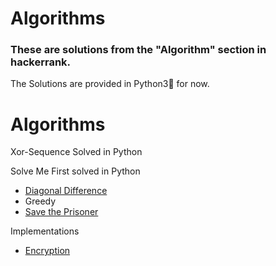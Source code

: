 # Algorithms 
 
### **These are solutions from the "Algorithm" section in hackerrank.**

The Solutions are provided in Python3:snake: for now.
# Algorithms

Xor-Sequence Solved in Python

Solve Me First solved in Python
  - [Diagonal Difference](https://github.com/swapnanildutta/Hackerrank-Codes/blob/master/Algorithms/Diagonal%20Difference.js)
  - Greedy
  - [Save the Prisoner](https://www.hackerrank.com/challenges/save-the-prisoner/problem)

Implementations
  - [Encryption](https://www.hackerrank.com/challenges/encryption/problem)

